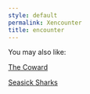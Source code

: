 ```yaml
---
style: default
permalink: Xencounter
title: encounter
---
```

You may also like:

[The Coward](http://scp-wiki.net/the-coward)

[Seasick Sharks](http://scp-wiki.net/seasick-sharks)
